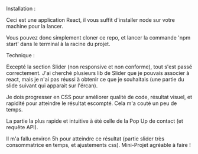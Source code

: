 Installation :

Ceci est une application React, il vous suffit d'installer node sur votre machine pour la lancer.

Vous pouvez donc simplement cloner ce repo, et lancer la commande 'npm start' dans le terminal à la racine du projet.


Technique : 

Excepté la section Slider (non responsive et non conforme), tout s'est passé correctement. J'ai cherché plusieurs lib de Slider que je pouvais associer à react, mais je n'ai pas réussi à obtenir ce que je souhaitais (une partie du slide suivant qui apparait sur l'ércan). 

Je dois progresser en CSS pour améliorer qualité de code, résultat visuel, et rapidité pour atteindre le résultat escompté. Cela m'a couté un peu de temps.

La partie la plus rapide et intuitive à été celle de la Pop Up de contact (et requête API).

Il m'a fallu environ 5h pour atteindre ce résultat (partie slider très consommatrice en temps, et ajustements css). 
Mini-Projet agréable à faire !

